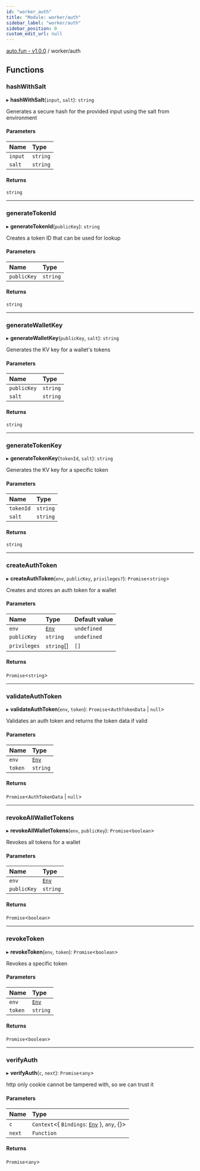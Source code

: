 ```yaml
---
id: "worker_auth"
title: "Module: worker/auth"
sidebar_label: "worker/auth"
sidebar_position: 0
custom_edit_url: null
---
```


[auto.fun - v1.0.0](../) / worker/auth

## Functions

### hashWithSalt

▸ **hashWithSalt**(`input`, `salt`): `string`

Generates a secure hash for the provided input using the salt from environment

#### Parameters

| Name | Type |
| :------ | :------ |
| `input` | `string` |
| `salt` | `string` |

#### Returns

`string`

___

### generateTokenId

▸ **generateTokenId**(`publicKey`): `string`

Creates a token ID that can be used for lookup

#### Parameters

| Name | Type |
| :------ | :------ |
| `publicKey` | `string` |

#### Returns

`string`

___

### generateWalletKey

▸ **generateWalletKey**(`publicKey`, `salt`): `string`

Generates the KV key for a wallet's tokens

#### Parameters

| Name | Type |
| :------ | :------ |
| `publicKey` | `string` |
| `salt` | `string` |

#### Returns

`string`

___

### generateTokenKey

▸ **generateTokenKey**(`tokenId`, `salt`): `string`

Generates the KV key for a specific token

#### Parameters

| Name | Type |
| :------ | :------ |
| `tokenId` | `string` |
| `salt` | `string` |

#### Returns

`string`

___

### createAuthToken

▸ **createAuthToken**(`env`, `publicKey`, `privileges?`): `Promise`\<`string`\>

Creates and stores an auth token for a wallet

#### Parameters

| Name | Type | Default value |
| :------ | :------ | :------ |
| `env` | [`Env`](../interfaces/worker_env.Env.md) | `undefined` |
| `publicKey` | `string` | `undefined` |
| `privileges` | `string`[] | `[]` |

#### Returns

`Promise`\<`string`\>

___

### validateAuthToken

▸ **validateAuthToken**(`env`, `token`): `Promise`\<`AuthTokenData` \| ``null``\>

Validates an auth token and returns the token data if valid

#### Parameters

| Name | Type |
| :------ | :------ |
| `env` | [`Env`](../interfaces/worker_env.Env.md) |
| `token` | `string` |

#### Returns

`Promise`\<`AuthTokenData` \| ``null``\>

___

### revokeAllWalletTokens

▸ **revokeAllWalletTokens**(`env`, `publicKey`): `Promise`\<`boolean`\>

Revokes all tokens for a wallet

#### Parameters

| Name | Type |
| :------ | :------ |
| `env` | [`Env`](../interfaces/worker_env.Env.md) |
| `publicKey` | `string` |

#### Returns

`Promise`\<`boolean`\>

___

### revokeToken

▸ **revokeToken**(`env`, `token`): `Promise`\<`boolean`\>

Revokes a specific token

#### Parameters

| Name | Type |
| :------ | :------ |
| `env` | [`Env`](../interfaces/worker_env.Env.md) |
| `token` | `string` |

#### Returns

`Promise`\<`boolean`\>

___

### verifyAuth

▸ **verifyAuth**(`c`, `next`): `Promise`\<`any`\>

http only cookie cannot be tampered with, so we can trust it

#### Parameters

| Name | Type |
| :------ | :------ |
| `c` | `Context`\<\{ `Bindings`: [`Env`](../interfaces/worker_env.Env.md)  }, `any`, {}\> |
| `next` | `Function` |

#### Returns

`Promise`\<`any`\>
